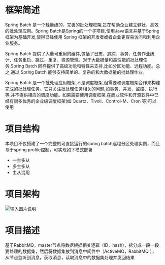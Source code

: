 # 框架简述
Spring Batch 是一个轻量级的、完善的批处理框架,旨在帮助企业建立健壮、高效的批处理应用。Spring Batch是Spring的一个子项目,使用Java语言并基于Spring框架为基础开发,使得已经使用 Spring 框架的开发者或者企业更容易访问和利用企业服务。

Spring Batch 提供了大量可重用的组件,包括了日志、追踪、事务、任务作业统计、任务重启、跳过、重复、资源管理。对于大数据量和高性能的批处理任务,Spring Batch 同样提供了高级功能和特性来支持,比如分区功能、远程功能。总之,通过 Spring Batch 能够支持简单的、复杂的和大数据量的批处理作业。

Spring Batch 是一个批处理应用框架,不是调度框架,但需要和调度框架合作来构建完成的批处理任务。它只关注批处理任务相关的问题,如事务、并发、监控、执行等,并不提供相应的调度功能。如果需要使用调度框架,在商业软件和开源软件中已经有很多优秀的企业级调度框架(如 Quartz、Tivoli、Control-M、Cron 等)可以使用

# 项目结构
本项目不仅搭建了一个完整的可直接运行的spring batch远程分区处理实例，而且基于spring profile控制，可实现如下模式部署

- 一主多从
- 多主多从
- 主从混用

# 项目架构
![输入图片说明](https://gitee.com/uploads/images/2018/0314/171005_410a8620_492218.png "屏幕截图.png")

# 项目描述

基于RabbitMQ，master节点将数据根据相关逻辑（ID，hash），拆分成一段一段要处理的数据集，然后将数据集放到消息中间件中（ActiveMQ，RabbitMQ ），从节点监听到消息，获取消息，读取消息中的数据集处理并发回结果
